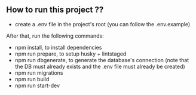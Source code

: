 ## How to run this project ??

-   create a .env file in the project's root (you can follow the .env.example)

After that, run the following commands:

-   npm install, to install dependencies
-   npm run prepare, to setup husky + lintstaged
-   npm run dbgenerate, to generate the database's connection (note that the DB must already exists and the .env file must already be created)
-   npm run migrations
-   npm run build
-   npm run start-dev

